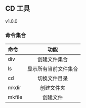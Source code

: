 ## CD 工具

v1.0.0
### 命令集合 
| 命令   | 功能 |
| :----- | :--: |
| div |  创建文件集合  |
| ls |  显示所有当前文件集合  | 
| cd |  切换文件目录  |
| mkdir | 创建文件夹 |
| mkfile| 创建文件|

